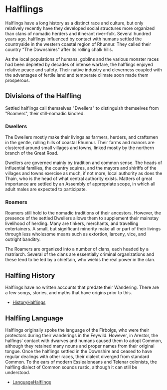 # Halflings

Halflings have a long history as a distinct race and culture, but only relatively recently have they developed social structures more organized than clans of nomadic herders and itinerant river-folk. Several hundred years ago, halflings influenced by contact with humans settled the countryside in the western coastal region of Rhunnur. They called their country "The Downshires" after its rolling chalk hills.

As the local populations of humans, goblins and the various monster races had been depleted by decades of intense warfare, the halflings enjoyed relative peace and safety. Their native industry and cleverness coupled with the advantages of fertile land and temperate climate soon made them prosperous.

## Divisions of the Halfling

Settled halflings call themselves "Dwellers" to distinguish themselves from "Roamers", their still-nomadic kindred. 

### Dwellers

The Dwellers mostly make their livings as farmers, herders, and craftsmen in the gentle, rolling hills of coastal Rhunnur. Their farms and manors are clustered around small villages and towns, linked mostly by the northern branch of the Great Road.

Dwellers are governed mainly by tradition and common sense. The heads of influential families, the country squires, and the mayors and shiriffs of the villages and towns exercise as much, if not more, local authority as does the Thain, who is the head of what central authority exists. Matters of great importance are settled by an Assembly of appropriate scope, in which all adult males are expected to participate.

### Roamers

Roamers still hold to the nomadic traditions of their ancestors. However, the presence of the settled Dwellers allows them to supplement their mainstay livelihood of herding. Many are tinkers, merchants, and travelling entertainers. A small, but significant minority make all or part of their livings through less wholesome means such as extortion, larceny, vice, and outright banditry.

The Roamers are organized into a number of clans, each headed by a matriarch. Several of the clans are essentially criminal organizations and these tend to be led by a chieftain, who wields the real power in the clan.

## Halfling History

Halflings have no written accounts that predate their Wandering. There are a few songs, stories, and myths that have origins prior to this.

* [HistoryHalflings](HistoryHalflings.md)

## Halfling Language

Halflings originally spoke the language of the Firbolgs, who were their protectors during their wanderings in the Feywild. However, in Arestor, the halfings' contact with dwarves and humans caused them to adopt Common, although they retained many nouns and proper names from their original tongue. Once the halflings settled in the Downshire and ceased to have regular dealings with other races, their dialect diverged from standard Common. To the ears of modern Esslealoneans and Telenar colonists, the halfling dialect of Common sounds rustic, although it can still be understood.

* [LanguageHalflings](LanguageHalflings.md)
